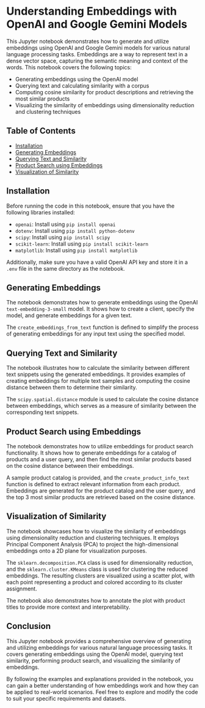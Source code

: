 # Understanding Embeddings with OpenAI and Google Gemini Models

This Jupyter notebook demonstrates how to generate and utilize embeddings using OpenAI and Google Gemini models for various natural language processing tasks. Embeddings are a way to represent text in a dense vector space, capturing the semantic meaning and context of the words. This notebook covers the following topics:

- Generating embeddings using the OpenAI model
- Querying text and calculating similarity with a corpus
- Computing cosine similarity for product descriptions and retrieving the most similar products
- Visualizing the similarity of embeddings using dimensionality reduction and clustering techniques

## Table of Contents

- [Installation](#installation)
- [Generating Embeddings](#generating-embeddings)
- [Querying Text and Similarity](#querying-text-and-similarity)
- [Product Search using Embeddings](#product-search-using-embeddings)
- [Visualization of Similarity](#visualization-of-similarity)

## Installation

Before running the code in this notebook, ensure that you have the following libraries installed:

- `openai`: Install using `pip install openai`
- `dotenv`: Install using `pip install python-dotenv`
- `scipy`: Install using `pip install scipy`
- `scikit-learn`: Install using `pip install scikit-learn`
- `matplotlib`: Install using `pip install matplotlib`

Additionally, make sure you have a valid OpenAI API key and store it in a `.env` file in the same directory as the notebook.

## Generating Embeddings

The notebook demonstrates how to generate embeddings using the OpenAI `text-embedding-3-small` model. It shows how to create a client, specify the model, and generate embeddings for a given text.

The `create_embeddings_from_text` function is defined to simplify the process of generating embeddings for any input text using the specified model.

## Querying Text and Similarity

The notebook illustrates how to calculate the similarity between different text snippets using the generated embeddings. It provides examples of creating embeddings for multiple text samples and computing the cosine distance between them to determine their similarity.

The `scipy.spatial.distance` module is used to calculate the cosine distance between embeddings, which serves as a measure of similarity between the corresponding text snippets.

## Product Search using Embeddings

The notebook demonstrates how to utilize embeddings for product search functionality. It shows how to generate embeddings for a catalog of products and a user query, and then find the most similar products based on the cosine distance between their embeddings.

A sample product catalog is provided, and the `create_product_info_text` function is defined to extract relevant information from each product. Embeddings are generated for the product catalog and the user query, and the top 3 most similar products are retrieved based on the cosine distance.

## Visualization of Similarity

The notebook showcases how to visualize the similarity of embeddings using dimensionality reduction and clustering techniques. It employs Principal Component Analysis (PCA) to project the high-dimensional embeddings onto a 2D plane for visualization purposes.

The `sklearn.decomposition.PCA` class is used for dimensionality reduction, and the `sklearn.cluster.KMeans` class is used for clustering the reduced embeddings. The resulting clusters are visualized using a scatter plot, with each point representing a product and colored according to its cluster assignment.

The notebook also demonstrates how to annotate the plot with product titles to provide more context and interpretability.

## Conclusion

This Jupyter notebook provides a comprehensive overview of generating and utilizing embeddings for various natural language processing tasks. It covers generating embeddings using the OpenAI model, querying text similarity, performing product search, and visualizing the similarity of embeddings.

By following the examples and explanations provided in the notebook, you can gain a better understanding of how embeddings work and how they can be applied to real-world scenarios. Feel free to explore and modify the code to suit your specific requirements and datasets.
